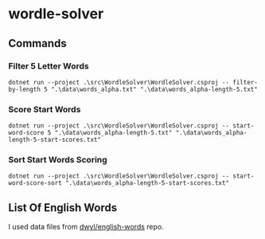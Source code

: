 # wordle-solver

## Commands

### Filter 5 Letter Words

```
dotnet run --project .\src\WordleSolver\WordleSolver.csproj -- filter-by-length 5 ".\data\words_alpha.txt" ".\data\words_alpha-length-5.txt"
```

### Score Start Words

```
dotnet run --project .\src\WordleSolver\WordleSolver.csproj -- start-word-score 5 ".\data\words_alpha-length-5.txt" ".\data\words_alpha-length-5-start-scores.txt"
```

### Sort Start Words Scoring

```
dotnet run --project .\src\WordleSolver\WordleSolver.csproj -- start-word-score-sort ".\data\words_alpha-length-5-start-scores.txt"
```


## List Of English Words

I used data files from [dwyl/english-words](https://github.com/dwyl/english-words) repo. 